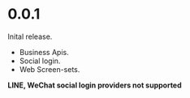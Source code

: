 
# 0.0.1
Inital release.

* Business Apis.
* Social login.
* Web Screen-sets.

**LINE, WeChat social login providers not supported**